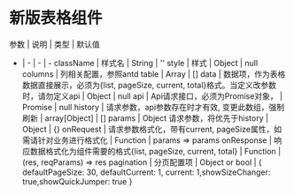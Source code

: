 # 新版表格组件

参数 | 说明 | 类型 | 默认值   
  -  |  -   |  -   |   - 
className |  样式名 | String | ''
style | 样式 | Object | null
columns | 列相关配置，参照antd table | Array | []
data | 数据项，作为表格数据直接展示，必须为{list, pageSize, current, total}格式。当定义改参数时，请勿定义api | Object | null
api | Api请求接口，必须为Promise对象， | Promise | null
history | 请求参数，api参数存在时才有效, 变更此数组，强制刷新 | array[Object] | []
params | Object 请求参数，将优先于history | Object | {}
onRequest | 请求参数格式化，带有current, pageSize属性，如需请针对业务进行格式化 | Function | params => params
onResponse |  响应数据格式化为组件需要的格式{list, pageSize, current, total} | Function | (res, reqParams) => res
pagination | 分页配置项 | Object or bool | { defaultPageSize: 30, defaultCurrent: 1, current: 1,showSizeChanger: true,showQuickJumper: true }